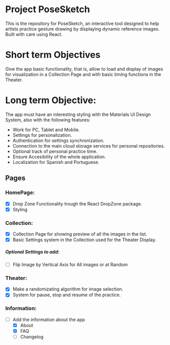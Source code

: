 # Project PoseSketch

This is the repository for PoseSketch, an interactive tool designed to help artists practice gesture drawing by displaying dynamic reference images. Built with care using React.

# Short term Objectives

Give the app basic functionality, that is, allow to load and display of images for visualization in a Collection Page and with basic timing functions in the Theater.

# Long term Objective:

The app must have an interesting styling with the Materials UI Design System, also with
the following features:

- Work for PC, Tablet and Mobile.
- Settings for personalization.
- Authentication for settings synchronization.
- Connection to the main cloud storage services for personal repositories.
- Optional track of personal practice time.
- Ensure Accesibility of the whole application.
- Localization for Spanish and Portuguese.

## Pages

### HomePage:

- [x] Drop Zone Functionality trough the React DropZone package.
- [X] Styling

### Collection:

- [x] Collection Page for showing preview of all the images in the list.
- [x] Basic Settings system in the Collection used for the Theater Display.

##### Optional Settings to add:

- [ ] Flip Image by Vertical Axis for All images or at Random

### Theater:

- [x] Make a randomizating algorithm for image selection.
- [x] System for pause, stop and resume of the practice.

### Information:

- [ ] Add the information about the app
  - [x] About
  - [x] FAQ
  - [ ] Changelog
